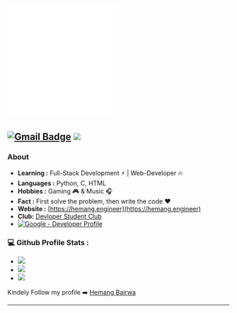 <img src="/Harry.png" width="50%">

[![Gmail Badge](https://img.shields.io/badge/-0630harry@gmail.com-c14438?style=flat-square&logo=Gmail&logoColor=white&link=mailto:0630harry@gmail.com)](mailto:0630harry@gmail.com)
![](https://komarev.com/ghpvc/?username=harry-0630)
--------------------------------------------------------------------------------------------------------------------------------------------------------------------------------
### About

-  **Learning :** Full-Stack Development :zap: | Web-Developer :fire:	
-  **Languages :** Python, C, HTML
-  **Hobbies :** Gaming :video_game: & Music :headphones:
-  **Fact :** First solve the problem, then write the code :heart:
-  **Website :** [https://hemang.engineer](https://hemang.engineer)
-  **Club:** [Devloper Student Club](https://dsc.community.dev/u/mndq2u/)
-  [![Google - Developer Profile](https://img.shields.io/static/v1?label=Google&message=Developer+Profile&color=4285F4)](https://developers.google.com/profile/u/102487938215659220995)
 
 
### 💻 Github Profile Stats :
- ![](https://github-profile-summary-cards.vercel.app/api/cards/profile-details?username=hemang-2001&theme=dracula)
- ![](https://github-profile-summary-cards.vercel.app/api/cards/stats?username=hemang-2001&theme=dracula)
- ![](https://github-profile-summary-cards.vercel.app/api/cards/productive-time?username=hemang-2001&theme=dracula)



Kindely Follow my profile ➡️ [Hemang Bairwa](https://github.com/hemang-2001)

--------------------------------------------------------------------------------------------------------------------------------------------------------------------------------
